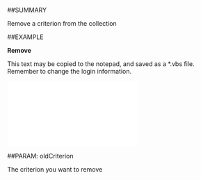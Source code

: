 

##SUMMARY

Remove a criterion from the collection


##EXAMPLE

**Remove**

This text may be copied to the notepad, and saved as a *.vbs file. Remember to change the login information.

![](../../Examples/vbs/SOCriteria.Remove.vb.txt)







##PARAM: oldCriterion

The criterion you want to remove



